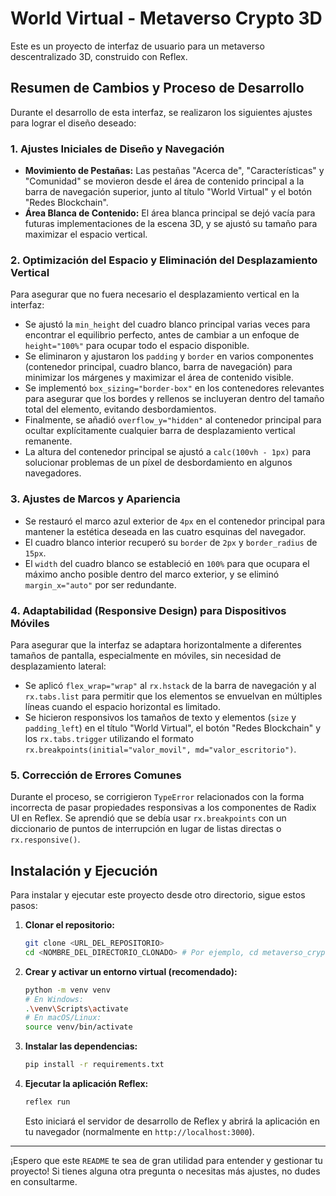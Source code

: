 # World Virtual - Metaverso Crypto 3D

Este es un proyecto de interfaz de usuario para un metaverso descentralizado 3D, construido con Reflex.

## Resumen de Cambios y Proceso de Desarrollo

Durante el desarrollo de esta interfaz, se realizaron los siguientes ajustes para lograr el diseño deseado:

### 1. Ajustes Iniciales de Diseño y Navegación

-   **Movimiento de Pestañas:** Las pestañas "Acerca de", "Características" y "Comunidad" se movieron desde el área de contenido principal a la barra de navegación superior, junto al título "World Virtual" y el botón "Redes Blockchain".
-   **Área Blanca de Contenido:** El área blanca principal se dejó vacía para futuras implementaciones de la escena 3D, y se ajustó su tamaño para maximizar el espacio vertical.

### 2. Optimización del Espacio y Eliminación del Desplazamiento Vertical

Para asegurar que no fuera necesario el desplazamiento vertical en la interfaz:

-   Se ajustó la `min_height` del cuadro blanco principal varias veces para encontrar el equilibrio perfecto, antes de cambiar a un enfoque de `height="100%"` para ocupar todo el espacio disponible.
-   Se eliminaron y ajustaron los `padding` y `border` en varios componentes (contenedor principal, cuadro blanco, barra de navegación) para minimizar los márgenes y maximizar el área de contenido visible.
-   Se implementó `box_sizing="border-box"` en los contenedores relevantes para asegurar que los bordes y rellenos se incluyeran dentro del tamaño total del elemento, evitando desbordamientos.
-   Finalmente, se añadió `overflow_y="hidden"` al contenedor principal para ocultar explícitamente cualquier barra de desplazamiento vertical remanente.
-   La altura del contenedor principal se ajustó a `calc(100vh - 1px)` para solucionar problemas de un píxel de desbordamiento en algunos navegadores.

### 3. Ajustes de Marcos y Apariencia

-   Se restauró el marco azul exterior de `4px` en el contenedor principal para mantener la estética deseada en las cuatro esquinas del navegador.
-   El cuadro blanco interior recuperó su `border` de `2px` y `border_radius` de `15px`.
-   El `width` del cuadro blanco se estableció en `100%` para que ocupara el máximo ancho posible dentro del marco exterior, y se eliminó `margin_x="auto"` por ser redundante.

### 4. Adaptabilidad (Responsive Design) para Dispositivos Móviles

Para asegurar que la interfaz se adaptara horizontalmente a diferentes tamaños de pantalla, especialmente en móviles, sin necesidad de desplazamiento lateral:

-   Se aplicó `flex_wrap="wrap"` al `rx.hstack` de la barra de navegación y al `rx.tabs.list` para permitir que los elementos se envuelvan en múltiples líneas cuando el espacio horizontal es limitado.
-   Se hicieron responsivos los tamaños de texto y elementos (`size` y `padding_left`) en el título "World Virtual", el botón "Redes Blockchain" y los `rx.tabs.trigger` utilizando el formato `rx.breakpoints(initial="valor_movil", md="valor_escritorio")`.

### 5. Corrección de Errores Comunes

Durante el proceso, se corrigieron `TypeError` relacionados con la forma incorrecta de pasar propiedades responsivas a los componentes de Radix UI en Reflex. Se aprendió que se debía usar `rx.breakpoints` con un diccionario de puntos de interrupción en lugar de listas directas o `rx.responsive()`.

## Instalación y Ejecución

Para instalar y ejecutar este proyecto desde otro directorio, sigue estos pasos:

1.  **Clonar el repositorio:**

    ```bash
    git clone <URL_DEL_REPOSITORIO>
    cd <NOMBRE_DEL_DIRECTORIO_CLONADO> # Por ejemplo, cd metaverso_crypto_3D
    ```

2.  **Crear y activar un entorno virtual (recomendado):**

    ```bash
    python -m venv venv
    # En Windows:
    .\venv\Scripts\activate
    # En macOS/Linux:
    source venv/bin/activate
    ```

3.  **Instalar las dependencias:**

    ```bash
    pip install -r requirements.txt
    ```

4.  **Ejecutar la aplicación Reflex:**

    ```bash
    reflex run
    ```

    Esto iniciará el servidor de desarrollo de Reflex y abrirá la aplicación en tu navegador (normalmente en `http://localhost:3000`).

---

¡Espero que este `README` te sea de gran utilidad para entender y gestionar tu proyecto! Si tienes alguna otra pregunta o necesitas más ajustes, no dudes en consultarme. 